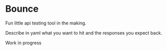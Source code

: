 # Bounce 


Fun little api testing tool in the making.

Describe in yaml what you want to hit and the responses you expect back.

Work in progress
